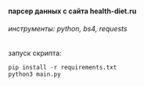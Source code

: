 #### парсер данных с сайта health-diet.ru
###### инструменты: python, bs4, requests

запуск скрипта:

`pip install -r requirements.txt`  
`python3 main.py`
